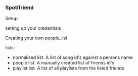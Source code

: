 ### Spotifriend 

Setup:

setting up your credentials

Creating your own people_list


lists:

- normalised list: A list of song id's against a persons name
- people list: A manually created list of friends id's
- playlist list: A list of all playlists from the listed friends